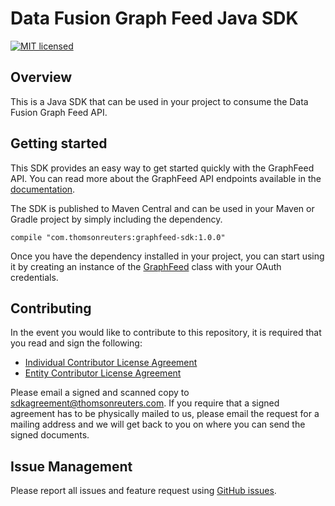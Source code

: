 # Data Fusion Graph Feed Java SDK

[![MIT licensed](https://img.shields.io/badge/license-MIT-blue.svg)](https://github.com/thomsonreuters/datafusion-graphfeed-java-sdk/blob/master/LICENSE.md)

## Overview

This is a Java SDK that can be used in your project to consume the Data Fusion Graph Feed API.

## Getting started

This SDK provides an easy way to get started quickly with the GraphFeed API. You can read more about the GraphFeed API endpoints available in the [documentation](http://graphfeed-docs.datafusion.thomsonreuters.com).

The SDK is published to Maven Central and can be used in your Maven or Gradle project by simply including the dependency.

```
compile "com.thomsonreuters:graphfeed-sdk:1.0.0"
```

Once you have the dependency installed in your project, you can start using it by creating an instance of the [GraphFeed](https://github.com/thomsonreuters/datafusion-graphfeed-java-sdk/blob/master/src/main/groovy/com/thomsonreuters/graphfeed/sdk/GraphFeed.groovy) class with your OAuth credentials.

## Contributing

In the event you would like to contribute to this repository, it is required that you read and sign the following:

* [Individual Contributor License Agreement](https://github.com/thomsonreuters/datafusion-graphfeed-java-sdk/raw/master/individual-contributor-license-agreement.pdf)
* [Entity Contributor License Agreement](https://github.com/thomsonreuters/datafusion-graphfeed-java-sdk/raw/master/entity-contributor-license-agreement.pdf)

Please email a signed and scanned copy to sdkagreement@thomsonreuters.com. If you require that a signed agreement has to be physically mailed to us, please email the request for a mailing address and we will get back to you on where you can send the signed documents.

## Issue Management

Please report all issues and feature request using [GitHub issues](https://github.com/thomsonreuters/datafusion-graphfeed-java-sdk/issues).
